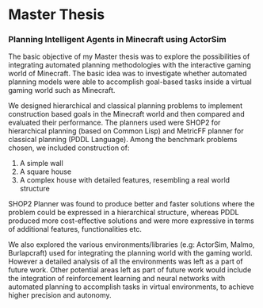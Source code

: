 # Master Thesis
### Planning Intelligent Agents in Minecraft using ActorSim

The basic objective of my Master thesis was to explore the possibilities of integrating automated planning methodologies with the interactive gaming world of Minecraft. The basic idea was to investigate whether automated planning models were able to accomplish goal-based tasks inside a virtual gaming world such as Minecraft.

We designed hierarchical and classical planning problems to implement construction based goals in the Minecraft world and then compared and evaluated their performance. The planners used were SHOP2 for hierarchical planning (based on Common Lisp) and MetricFF planner for classical planning (PDDL Language). Among the benchmark problems chosen, we included construction of:
1. A simple wall
2. A square house
3. A complex house with detailed features, resembling a real world structure

SHOP2 Planner was found to produce better and faster solutions where the problem could be expressed in a hierarchical structure, whereas PDDL produced more cost-effective solutions and were more expressive in terms of additional features, functionalities etc.

We also explored the various environments/libraries (e.g: ActorSim, Malmo, Burlapcraft) used for integrating the planning world with the gaming world. However a detailed analysis of all the environments was left as a part of future work. Other potential areas left as part of future work would include the integration of reinforcement learning and neural networks with automated planning to accomplish tasks in virtual environments, to achieve higher precision and autonomy.
